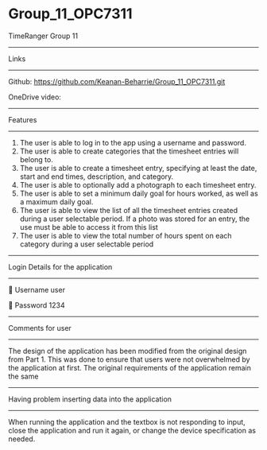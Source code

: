 # Group_11_OPC7311

TimeRanger			Group 11
**************************************************************************************************************************************************************
Links
**************************************************************************************************************************************************************
Github: 		https://github.com/Keanan-Beharrie/Group_11_OPC7311.git

OneDrive video:	
**************************************************************************************************************************************************************
Features
**************************************************************************************************************************************************************
1.	The user is able to log in to the app using a username and password.
2.	The user is able to create categories that the timesheet entries will belong to.
3.	The user is able to create a timesheet entry, specifying at least the date, start and end times, description, and category.
4.	The user is able to optionally add a photograph to each timesheet entry.
5.	The user is able to set a minimum daily goal for hours worked, as well as a maximum daily goal.
6.	The user is able to view the list of all the timesheet entries created during a user selectable period. If a photo was stored for an entry, the use must be       able to access it from this list
7.	The user is able to view the total number of hours spent on each category during a user selectable period
**************************************************************************************************************************************************************
Login Details for the application 
**************************************************************************************************************************************************************
	Username user

	Password 1234
**************************************************************************************************************************************************************
Comments for user
**************************************************************************************************************************************************************
The design of the application has been modified from the original design from Part 1. This was done to ensure that users were not overwhelmed by the application at first. The original requirements of the application remain the same
**************************************************************************************************************************************************************
Having problem inserting data into the application
**************************************************************************************************************************************************************
When running the application and the textbox is not responding to input, close the application and run it again, or change the device specification as needed.
